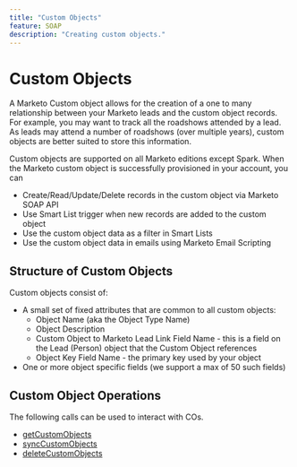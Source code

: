 ```yaml
---
title: "Custom Objects"
feature: SOAP
description: "Creating custom objects."
---
```


# Custom Objects

A Marketo Custom object allows for the creation of a one to many relationship between your Marketo leads and the custom object records. For example, you may want to track all the roadshows attended by a lead. As leads may attend a number of roadshows (over multiple years), custom objects are better suited to store this information.

Custom objects are supported on all Marketo editions except Spark. When the Marketo custom object is successfully provisioned in your account, you can

- Create/Read/Update/Delete records in the custom object via Marketo SOAP API
- Use Smart List trigger when new records are added to the custom object
- Use the custom object data as a filter in Smart Lists
- Use the custom object data in emails using Marketo Email Scripting

## Structure of Custom Objects

Custom objects consist of:

- A small set of fixed attributes that are common to all custom objects:
    - Object Name (aka the Object Type Name)
    - Object Description
    - Custom Object to Marketo Lead Link Field Name - this is a field on the Lead (Person) object that the Custom Object references
    - Object Key Field Name - the primary key used by your object
- One or more object specific fields (we support a max of 50 such fields)

## Custom Object Operations

The following calls can be used to interact with COs.

- [getCustomObjects](https://developer.adobe.com/marketo-apis/api/mapi/#tag/Custom-Objects/operation/getCustomObjectsUsingGET)
- [syncCustomObjects](https://developer.adobe.com/marketo-apis/api/mapi/#tag/Custom-Objects/operation/syncCustomObjectsUsingPOST)
- [deleteCustomObjects](https://developer.adobe.com/marketo-apis/api/mapi/#tag/Custom-Objects/operation/deleteCustomObjectsUsingPOST)
